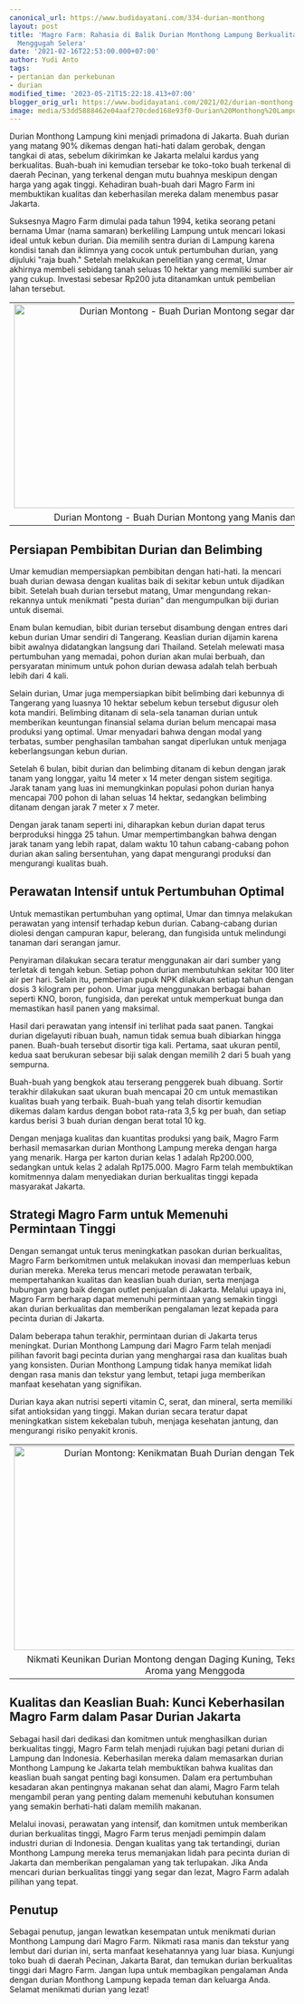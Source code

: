 ```yaml
---
canonical_url: https://www.budidayatani.com/334-durian-monthong
layout: post
title: 'Magro Farm: Rahasia di Balik Durian Monthong Lampung Berkualitas Tinggi yang
  Menggugah Selera'
date: '2021-02-16T22:53:00.000+07:00'
author: Yudi Anto
tags:
- pertanian dan perkebunan
- durian
modified_time: '2023-05-21T15:22:18.413+07:00'
blogger_orig_url: https://www.budidayatani.com/2021/02/durian-monthong-lampung-banjiri-jakarta.html
image: media/53dd5888462e04aaf270cded168e93f0-Durian%20Monthong%20Lampung%20Banjiri%20Jakarta(1).jpg
---
```

<p>Durian Monthong Lampung kini menjadi primadona di Jakarta. Buah durian yang matang 90% dikemas dengan hati-hati dalam gerobak, dengan tangkai di atas, sebelum dikirimkan ke Jakarta melalui kardus yang berkualitas. Buah-buah ini kemudian tersebar ke toko-toko buah terkenal di daerah Pecinan, yang terkenal dengan mutu buahnya meskipun dengan harga yang agak tinggi. Kehadiran buah-buah dari Magro Farm ini membuktikan kualitas dan keberhasilan mereka dalam menembus pasar Jakarta.</p><p>Suksesnya Magro Farm dimulai pada tahun 1994, ketika seorang petani bernama Umar (nama samaran) berkeliling Lampung untuk mencari lokasi ideal untuk kebun durian. Dia memilih sentra durian di Lampung karena kondisi tanah dan iklimnya yang cocok untuk pertumbuhan durian, yang dijuluki "raja buah." Setelah melakukan penelitian yang cermat, Umar akhirnya membeli sebidang tanah seluas 10 hektar yang memiliki sumber air yang cukup. Investasi sebesar Rp200 juta ditanamkan untuk pembelian lahan tersebut.</p><table align="center" cellpadding="0" cellspacing="0" class="tr-caption-container" style="margin-left: auto; margin-right: auto;"><tbody><tr><td style="text-align: center;"><a href="https://blogger.googleusercontent.com/img/b/R29vZ2xl/AVvXsEhQ4CAnoO9RYrPb9YNyDVRutXo1NegmpXiM0hO0tluXW2A6KkuitU8JOnE64fBjbloFfZlPmFZQJ3wSebaXQDrx2w7eYyOeKCYYEgjZEjD_WUEPdwywBCQtibzcrgIMDx4PuYLcgYgBdpZ9txSGRX6w9rPgkXNWlAmVS1ytWOJYxwH5lG1mJTlSGETKKw/s2133/Durian%20Monthong%20Lampung%20Banjiri%20Jakarta(1).jpg" imageanchor="1" style="margin-left: auto; margin-right: auto;"><img alt="Durian Montong - Buah Durian Montong segar dan lezat" border="0" data-original-height="1200" data-original-width="2133" height="360" src="https://blogger.googleusercontent.com/img/b/R29vZ2xl/AVvXsEhQ4CAnoO9RYrPb9YNyDVRutXo1NegmpXiM0hO0tluXW2A6KkuitU8JOnE64fBjbloFfZlPmFZQJ3wSebaXQDrx2w7eYyOeKCYYEgjZEjD_WUEPdwywBCQtibzcrgIMDx4PuYLcgYgBdpZ9txSGRX6w9rPgkXNWlAmVS1ytWOJYxwH5lG1mJTlSGETKKw/w640-h360/Durian%20Monthong%20Lampung%20Banjiri%20Jakarta(1).jpg" title="Durian Montong - Nikmati Kelezatan Buah Durian Montong yang Segar" width="640" /></a></td></tr><tr><td class="tr-caption" style="text-align: center;">Durian Montong - Buah Durian Montong yang Manis dan Aromatik</td></tr></tbody></table><h2>Persiapan Pembibitan Durian dan Belimbing</h2><p>Umar kemudian mempersiapkan pembibitan dengan hati-hati. Ia mencari buah durian dewasa dengan kualitas baik di sekitar kebun untuk dijadikan bibit. Setelah buah durian tersebut matang, Umar mengundang rekan-rekannya untuk menikmati "pesta durian" dan mengumpulkan biji durian untuk disemai.</p><p>Enam bulan kemudian, bibit durian tersebut disambung dengan entres dari kebun durian Umar sendiri di Tangerang. Keaslian durian dijamin karena bibit awalnya didatangkan langsung dari Thailand. Setelah melewati masa pertumbuhan yang memadai, pohon durian akan mulai berbuah, dan persyaratan minimum untuk pohon durian dewasa adalah telah berbuah lebih dari 4 kali.</p><p>Selain durian, Umar juga mempersiapkan bibit belimbing dari kebunnya di Tangerang yang luasnya 10 hektar sebelum kebun tersebut digusur oleh kota mandiri. Belimbing ditanam di sela-sela tanaman durian untuk memberikan keuntungan finansial selama durian belum mencapai masa produksi yang optimal. Umar menyadari bahwa dengan modal yang terbatas, sumber penghasilan tambahan sangat diperlukan untuk menjaga keberlangsungan kebun durian.</p><p>Setelah 6 bulan, bibit durian dan belimbing ditanam di kebun dengan jarak tanam yang longgar, yaitu 14 meter x 14 meter dengan sistem segitiga. Jarak tanam yang luas ini memungkinkan populasi pohon durian hanya mencapai 700 pohon di lahan seluas 14 hektar, sedangkan belimbing ditanam dengan jarak 7 meter x 7 meter.</p><p>Dengan jarak tanam seperti ini, diharapkan kebun durian dapat terus berproduksi hingga 25 tahun. Umar mempertimbangkan bahwa dengan jarak tanam yang lebih rapat, dalam waktu 10 tahun cabang-cabang pohon durian akan saling bersentuhan, yang dapat mengurangi produksi dan mengurangi kualitas buah.</p><h2>Perawatan Intensif untuk Pertumbuhan Optimal</h2><p>Untuk memastikan pertumbuhan yang optimal, Umar dan timnya melakukan perawatan yang intensif terhadap kebun durian. Cabang-cabang durian diolesi dengan campuran kapur, belerang, dan fungisida untuk melindungi tanaman dari serangan jamur.</p><p>Penyiraman dilakukan secara teratur menggunakan air dari sumber yang terletak di tengah kebun. Setiap pohon durian membutuhkan sekitar 100 liter air per hari. Selain itu, pemberian pupuk NPK dilakukan setiap tahun dengan dosis 3 kilogram per pohon. Umar juga menggunakan berbagai bahan seperti KNO, boron, fungisida, dan perekat untuk memperkuat bunga dan memastikan hasil panen yang maksimal.</p><p>Hasil dari perawatan yang intensif ini terlihat pada saat panen. Tangkai durian digelayuti ribuan buah, namun tidak semua buah dibiarkan hingga panen. Buah-buah tersebut disortir tiga kali. Pertama, saat ukuran pentil, kedua saat berukuran sebesar biji salak dengan memilih 2 dari 5 buah yang sempurna.</p><p>Buah-buah yang bengkok atau terserang penggerek buah dibuang. Sortir terakhir dilakukan saat ukuran buah mencapai 20 cm untuk memastikan kualitas buah yang terbaik. Buah-buah yang telah disortir kemudian dikemas dalam kardus dengan bobot rata-rata 3,5 kg per buah, dan setiap kardus berisi 3 buah durian dengan berat total 10 kg.</p><p>Dengan menjaga kualitas dan kuantitas produksi yang baik, Magro Farm berhasil memasarkan durian Monthong Lampung mereka dengan harga yang menarik. Harga per karton durian kelas 1 adalah Rp200.000, sedangkan untuk kelas 2 adalah Rp175.000. Magro Farm telah membuktikan komitmennya dalam menyediakan durian berkualitas tinggi kepada masyarakat Jakarta.</p><h2>Strategi Magro Farm untuk Memenuhi Permintaan Tinggi</h2><p>Dengan semangat untuk terus meningkatkan pasokan durian berkualitas, Magro Farm berkomitmen untuk melakukan inovasi dan memperluas kebun durian mereka. Mereka terus mencari metode perawatan terbaik, mempertahankan kualitas dan keaslian buah durian, serta menjaga hubungan yang baik dengan outlet penjualan di Jakarta. Melalui upaya ini, Magro Farm berharap dapat memenuhi permintaan yang semakin tinggi akan durian berkualitas dan memberikan pengalaman lezat kepada para pecinta durian di Jakarta.</p><p>Dalam beberapa tahun terakhir, permintaan durian di Jakarta terus meningkat. Durian Monthong Lampung dari Magro Farm telah menjadi pilihan favorit bagi pecinta durian yang menghargai rasa dan kualitas buah yang konsisten. Durian Monthong Lampung tidak hanya memikat lidah dengan rasa manis dan tekstur yang lembut, tetapi juga memberikan manfaat kesehatan yang signifikan.</p><p>Durian kaya akan nutrisi seperti vitamin C, serat, dan mineral, serta memiliki sifat antioksidan yang tinggi. Makan durian secara teratur dapat meningkatkan sistem kekebalan tubuh, menjaga kesehatan jantung, dan mengurangi risiko penyakit kronis.</p><table align="center" cellpadding="0" cellspacing="0" class="tr-caption-container" style="margin-left: auto; margin-right: auto;"><tbody><tr><td style="text-align: center;"><a href="https://blogger.googleusercontent.com/img/b/R29vZ2xl/AVvXsEi27dGPeHa5e8X1naJZQG5D6sPl0cidsmJQM6h_WwqOQN44wgavAOVP7HQE-tvcXIIYall2QHOccMrS5ZgQETuuEkYdqL2o1_U__KnhHvvfJZ8Oy2-JNxpMjrveam9ix3bL4cHUTlIBqnAADNKvj58xbuCI2-JSghFygiEwKCRzopr4hxDpaISPGWXfYQ/s2133/duren(1).jpg" imageanchor="1" style="margin-left: auto; margin-right: auto;"><img alt="Durian Montong: Kenikmatan Buah Durian dengan Tekstur Khas" border="0" data-original-height="1200" data-original-width="2133" height="360" src="https://blogger.googleusercontent.com/img/b/R29vZ2xl/AVvXsEi27dGPeHa5e8X1naJZQG5D6sPl0cidsmJQM6h_WwqOQN44wgavAOVP7HQE-tvcXIIYall2QHOccMrS5ZgQETuuEkYdqL2o1_U__KnhHvvfJZ8Oy2-JNxpMjrveam9ix3bL4cHUTlIBqnAADNKvj58xbuCI2-JSghFygiEwKCRzopr4hxDpaISPGWXfYQ/w640-h360/duren(1).jpg" title="Nikmati Kelezatan Durian Montong dengan Aroma yang Menggoda" width="640" /></a></td></tr><tr><td class="tr-caption" style="text-align: center;">Nikmati Keunikan Durian Montong dengan Daging Kuning, Tekstur Lembut, dan Aroma yang Menggoda</td></tr></tbody></table><h2>Kualitas dan Keaslian Buah: Kunci Keberhasilan Magro Farm dalam Pasar Durian Jakarta</h2><p>Sebagai hasil dari dedikasi dan komitmen untuk menghasilkan durian berkualitas tinggi, Magro Farm telah menjadi rujukan bagi petani durian di Lampung dan Indonesia. Keberhasilan mereka dalam memasarkan durian Monthong Lampung ke Jakarta telah membuktikan bahwa kualitas dan keaslian buah sangat penting bagi konsumen. Dalam era pertumbuhan kesadaran akan pentingnya makanan sehat dan alami, Magro Farm telah mengambil peran yang penting dalam memenuhi kebutuhan konsumen yang semakin berhati-hati dalam memilih makanan.</p><p>Melalui inovasi, perawatan yang intensif, dan komitmen untuk memberikan durian berkualitas tinggi, Magro Farm terus menjadi pemimpin dalam industri durian di Indonesia. Dengan kualitas yang tak tertandingi, durian Monthong Lampung mereka terus memanjakan lidah para pecinta durian di Jakarta dan memberikan pengalaman yang tak terlupakan. Jika Anda mencari durian berkualitas tinggi yang segar dan lezat, Magro Farm adalah pilihan yang tepat.</p><h2>Penutup</h2><p>Sebagai penutup, jangan lewatkan kesempatan untuk menikmati durian Monthong Lampung dari Magro Farm. Nikmati rasa manis dan tekstur yang lembut dari durian ini, serta manfaat kesehatannya yang luar biasa. Kunjungi toko buah di daerah Pecinan, Jakarta Barat, dan temukan durian berkualitas tinggi dari Magro Farm. Jangan lupa untuk membagikan pengalaman Anda dengan durian Monthong Lampung kepada teman dan keluarga Anda. Selamat menikmati durian yang lezat!</p>